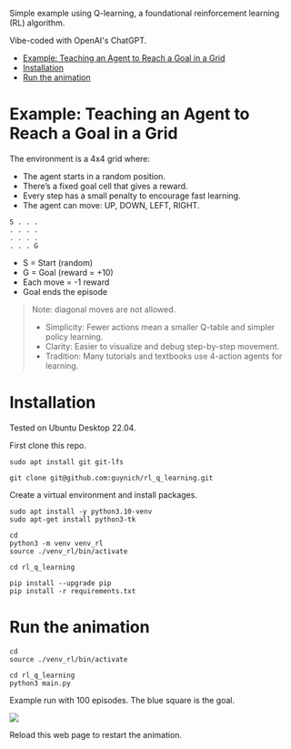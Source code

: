 Simple example using Q-learning, a foundational reinforcement learning (RL) algorithm.

Vibe-coded with OpenAI's ChatGPT.

- [Example: Teaching an Agent to Reach a Goal in a Grid](#example-teaching-an-agent-to-reach-a-goal-in-a-grid)
- [Installation](#installation)
- [Run the animation](#run-the-animation)

# Example: Teaching an Agent to Reach a Goal in a Grid

The environment is a 4x4 grid where:

* The agent starts in a random position.
* There’s a fixed goal cell that gives a reward.
* Every step has a small penalty to encourage fast learning.
* The agent can move: UP, DOWN, LEFT, RIGHT.
```
S . . .
. . . .
. . . .
. . . G
```
* S = Start (random)
* G = Goal (reward = +10)
* Each move = -1 reward
* Goal ends the episode

> Note: diagonal moves are not allowed.
> * Simplicity: Fewer actions mean a smaller Q-table and simpler policy learning.
> * Clarity: Easier to visualize and debug step-by-step movement.
> * Tradition: Many tutorials and textbooks use 4-action agents for learning.

# Installation

Tested on Ubuntu Desktop 22.04.

First clone this repo.
```console
sudo apt install git git-lfs

git clone git@github.com:guynich/rl_q_learning.git
```

Create a virtual environment and install packages.
```console
sudo apt install -y python3.10-venv
sudo apt-get install python3-tk

cd
python3 -m venv venv_rl
source ./venv_rl/bin/activate

cd rl_q_learning

pip install --upgrade pip
pip install -r requirements.txt
```

# Run the animation
```console
cd
source ./venv_rl/bin/activate

cd rl_q_learning
python3 main.py
```

Example run with 100 episodes.  The blue square is the goal.

![](assets/q_learning_animation.gif)

Reload this web page to restart the animation.
